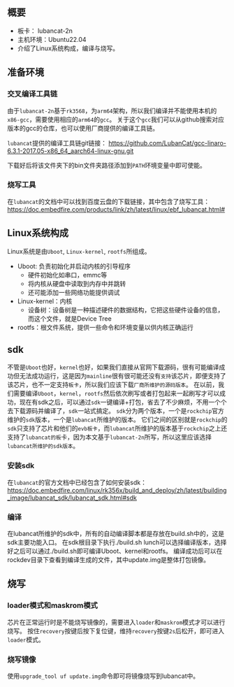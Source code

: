 ## 概要
- 板卡： lubancat-2n
- 主机环境：Ubuntu22.04
- 介绍了Linux系统构成，编译与烧写。

## 准备环境
### 交叉编译工具链
由于`lubancat-2n`基于`rk3568`，为`arm64`架构，所以我们编译并不能使用本机的`x86-gcc`，需要使用相应的`arm64`的`gcc`。
关于这个`gcc`我们可以从github搜索对应版本的gcc的仓库，也可以使用厂商提供的编译工具链。

`lubancat`提供的编译工具链git链接：
https://github.com/LubanCat/gcc-linaro-6.3.1-2017.05-x86_64_aarch64-linux-gnu.git

下载好后将该文件夹下的bin文件夹路径添加到`PATH`环境变量中即可使能。
### 烧写工具
在`lubancat`的文档中可以找到百度云盘的下载链接，其中包含了烧写工具：https://doc.embedfire.com/products/link/zh/latest/linux/ebf_lubancat.html#
## Linux系统构成

Linux系统是由`Uboot`, `Linux-kernel`, `rootfs`所组成。
- Uboot: 负责初始化并启动内核的引导程序
	- 硬件初始化如串口，emmc等
	- 将内核从硬盘中读取到内存中并跳转
	- 还可能添加一些网络功能提供调试
- Linux-kernel：内核
	- 设备树：设备树是一种描述硬件的数据结构，它把这些硬件设备的信息，而这个文件，就是Device Tree
- rootfs：根文件系统，提供一些命令和环境变量以供内核正确运行
	
## sdk
不管是`Uboot`也好，`kernel`也好，如果我们直接从官网下载源码，很有可能编译成功但无法成功运行，这是因为`mainline`很有很可能还没有`支持`该芯片，即便支持了该芯片，也不一定支持`板卡`，所以我们应该下载`厂商所维护的源码版本`。
在以前，我们需要编译`Uboot`，`kernel`，`rootfs`然后依次刷写或者打包起来一起刷写才可以成功，现在有sdk之后，可以通过`sdk`一键编译+打包，省去了不少麻烦，不用一个个去下载源码并编译了，`sdk`一站式搞定。
`sdk`分为两个版本，一个是`rockchip`官方维护的`sdk`版本，一个是`lubancat`所维护的版本。
它们之间的区别就是`rockchip`的`sdk`只支持了芯片和他们的`evb板卡`，而`lubancat`所维护的版本基于`rockchip`之上还支持了`lubancat的板`卡，因为本文基于`lubancat-2n`所写，所以这里应该选择`lubancat所维护的sdk版本`。

### 安装sdk
在`lubancat`的官方文档中已经包含了如何安装sdk：https://doc.embedfire.com/linux/rk356x/build_and_deploy/zh/latest/building_image/lubancat_sdk/lubancat_sdk.html#sdk

### 编译
在lubancat所维护的sdk中，所有的自动编译脚本都是存放在build.sh中的，这是sdk主要功能入口。
在sdk根目录下执行./build.sh lunch可以选择编译版本，选择好之后可以通过./build.sh即可编译Uboot、kernel和rootfs。
编译成功后可以在rockdev目录下查看到编译生成的文件，其中update.img是整体打包镜像。

## 烧写
### loader模式和maskrom模式
芯片在正常运行时是不能烧写镜像的，需要进入`loader`和`maskrom`模式才可以进行烧写。
按住`recovery`按键后按下复位键，维持`recovery`按键`2s`后松开，即可进入`loader`模式。
### 烧写镜像
使用`upgrade_tool uf update.img`命令即可将镜像烧写到lubancat中。


